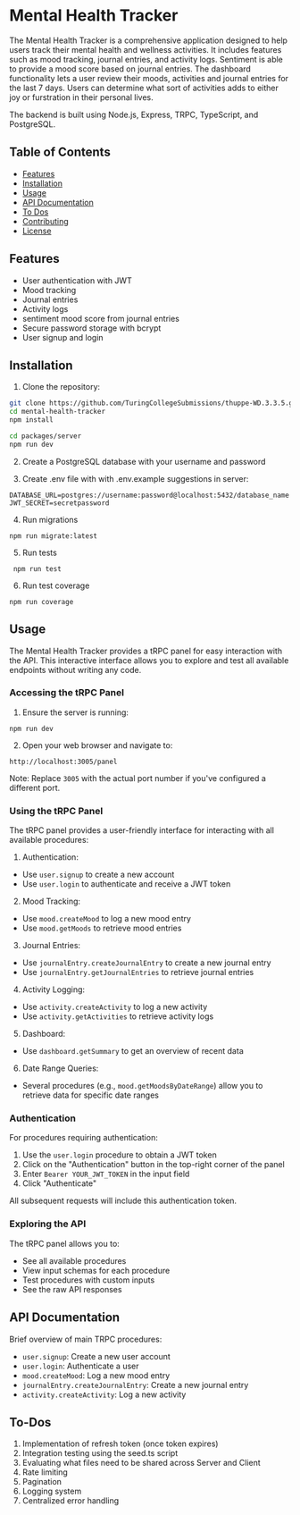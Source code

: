 # Mental Health Tracker

The Mental Health Tracker is a comprehensive application designed to help users track their mental health and wellness activities. It includes features such as mood tracking, journal entries, and activity logs. Sentiment is able to provide a mood score based on journal entries. The dashboard functionality lets a user review their moods, activities and journal entries for the last 7 days.
Users can determine what sort of activities adds to either joy or furstration in their personal lives.

The backend is built using Node.js, Express, TRPC, TypeScript, and PostgreSQL.

## Table of Contents

- [Features](#features)
- [Installation](#installation)
- [Usage](#usage)
- [API Documentation](#api-documentation)
- [To Dos](#to-dos)
- [Contributing](#contributing)
- [License](#license)

## Features

- User authentication with JWT
- Mood tracking
- Journal entries
- Activity logs
- sentiment mood score from journal entries
- Secure password storage with bcrypt
- User signup and login

## Installation

1. Clone the repository:

```bash
git clone https://github.com/TuringCollegeSubmissions/thuppe-WD.3.3.5.git
cd mental-health-tracker
npm install

cd packages/server
npm run dev
```

2. Create a PostgreSQL database with your username and password

3. Create .env file with with .env.example suggestions in server:
```
DATABASE_URL=postgres://username:password@localhost:5432/database_name
JWT_SECRET=secretpassword
```

4. Run migrations
```
npm run migrate:latest
```

5. Run tests
```
 npm run test
```

6. Run test coverage
```
npm run coverage
```
## Usage

The Mental Health Tracker provides a tRPC panel for easy interaction with the API. This interactive interface allows you to explore and test all available endpoints without writing any code.

### Accessing the tRPC Panel

1. Ensure the server is running:
```
npm run dev
```

2. Open your web browser and navigate to:
```
http://localhost:3005/panel
```

Note: Replace `3005` with the actual port number if you've configured a different port.

### Using the tRPC Panel

The tRPC panel provides a user-friendly interface for interacting with all available procedures:

1. Authentication:
- Use `user.signup` to create a new account
- Use `user.login` to authenticate and receive a JWT token

2. Mood Tracking:
- Use `mood.createMood` to log a new mood entry
- Use `mood.getMoods` to retrieve mood entries

3. Journal Entries:
- Use `journalEntry.createJournalEntry` to create a new journal entry
- Use `journalEntry.getJournalEntries` to retrieve journal entries

4. Activity Logging:
- Use `activity.createActivity` to log a new activity
- Use `activity.getActivities` to retrieve activity logs

5. Dashboard:
- Use `dashboard.getSummary` to get an overview of recent data

6. Date Range Queries:
- Several procedures (e.g., `mood.getMoodsByDateRange`) allow you to retrieve data for specific date ranges

### Authentication

For procedures requiring authentication:

1. Use the `user.login` procedure to obtain a JWT token
2. Click on the "Authentication" button in the top-right corner of the panel
3. Enter `Bearer YOUR_JWT_TOKEN` in the input field
4. Click "Authenticate"

All subsequent requests will include this authentication token.

### Exploring the API

The tRPC panel allows you to:
- See all available procedures
- View input schemas for each procedure
- Test procedures with custom inputs
- See the raw API responses


## API Documentation

Brief overview of main TRPC procedures:
- `user.signup`: Create a new user account
- `user.login`: Authenticate a user
- `mood.createMood`: Log a new mood entry
- `journalEntry.createJournalEntry`: Create a new journal entry
- `activity.createActivity`: Log a new activity


## To-Dos

1. Implementation of refresh token (once token expires)
2. Integration testing using the seed.ts script
3. Evaluating what files need to be shared across Server and Client
4. Rate limiting
5. Pagination
6. Logging system
7. Centralized error handling
